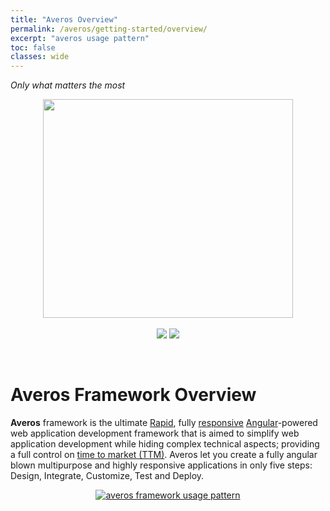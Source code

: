 ```yaml
---
title: "Averos Overview"
permalink: /averos/getting-started/overview/
excerpt: "averos usage pattern"
toc: false
classes: wide
---
```


 _Only what matters the most_

<p align="center">
<img width="400" height="350" src="{{ site.baseurl }}/assets/logo/averos.svg">
<br/> 
<br/>

  <img src="https://img.shields.io/badge/AverosIOStarter-v1.1.2-blue">
    <img src="https://img.shields.io/badge/poweredby-averos-red">
</p>

<br/>

# **Averos Framework Overview**

**Averos** framework is the ultimate [Rapid](https://en.wikipedia.org/wiki/Rapid_application_development), fully [responsive](https://en.wikipedia.org/wiki/Responsive_web_design) [Angular](https://angular.io/)-powered web application development framework that is aimed to simplify web application development while hiding complex technical aspects; providing a full control on [time to market (TTM)](https://en.wikipedia.org/wiki/Time_to_market). 
Averos let you create a fully angular blown multipurpose and highly responsive applications in only five steps: Design, Integrate, Customize, Test and Deploy.

<div align="center">
<figure align="center">
	<a href="{{ site.baseurl }}/assets/arch/averos-usage-pattern.png">
    <img src="{{ site.baseurl }}/assets/arch/averos-usage-pattern.png" alt="averos framework usage pattern">
  </a>
</figure>
</div>